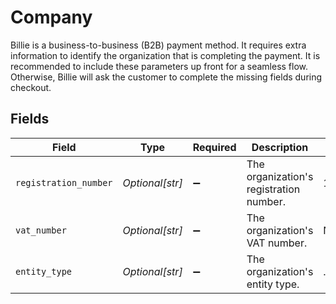 # Company

Billie is a business-to-business (B2B) payment method. It requires extra information to identify the organization
that is completing the payment. It is recommended to include these parameters up front for a seamless flow.
Otherwise, Billie will ask the customer to complete the missing fields during checkout.


## Fields

| Field                                   | Type                                    | Required                                | Description                             | Example                                 |
| --------------------------------------- | --------------------------------------- | --------------------------------------- | --------------------------------------- | --------------------------------------- |
| `registration_number`                   | *Optional[str]*                         | :heavy_minus_sign:                      | The organization's registration number. | 12345678                                |
| `vat_number`                            | *Optional[str]*                         | :heavy_minus_sign:                      | The organization's VAT number.          | NL123456789B01                          |
| `entity_type`                           | *Optional[str]*                         | :heavy_minus_sign:                      | The organization's entity type.         | ...                                     |